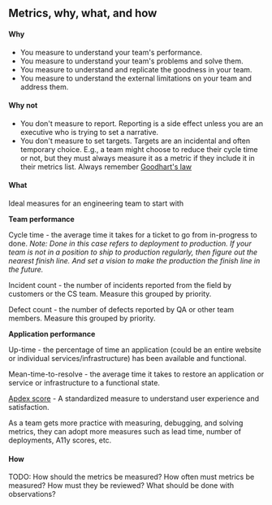 ## Metrics, why, what, and how

#### Why

* You measure to understand your team's performance.
* You measure to understand your team's problems and solve them.
* You measure to understand and replicate the goodness in your team.
* You measure to understand the external limitations on your team and address them.

#### Why not

* You don't measure to report. Reporting is a side effect unless you are an executive who is trying to set a narrative.
* You don't measure to set targets. Targets are an incidental and often temporary choice. E.g., a team might choose to reduce their cycle time or not, but they must always measure it as a metric if they include it in their metrics list. Always remember [Goodhart's law](https://en.wikipedia.org/wiki/Goodhart%27s_law)

#### What

Ideal measures for an engineering team to start with

**Team performance**

Cycle time - the average time it takes for a ticket to go from in-progress to done.
    *Note: Done in this case refers to deployment to production. If your team is not in a position to ship to production regularly, then figure out the nearest finish line. And set a vision to make the production the finish line in the future.*

Incident count - the number of incidents reported from the field by customers or the CS team. Measure this grouped by priority.

Defect count - the number of defects reported by QA or other team members. Measure this grouped by priority.

**Application performance**

Up-time - the percentage of time an application (could be an entire website or individual services/infrastructure) has been available and functional.

Mean-time-to-resolve - the average time it takes to restore an application or service or infrastructure to a functional state.

[Apdex score](https://en.wikipedia.org/wiki/Apdex) - A standardized measure to understand user experience and satisfaction.

As a team gets more practice with measuring, debugging, and solving metrics, they can adopt more measures such as lead time, number of deployments, A11y scores, etc.

#### How

TODO: How should the metrics be measured? How often must metrics be measured? How must they be reviewed? What should be done with observations?
